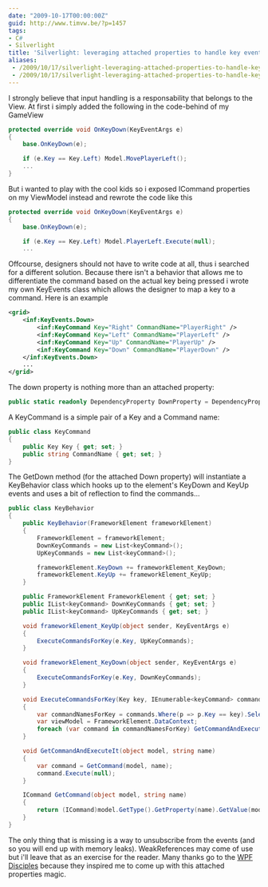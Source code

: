 ```yaml
---
date: "2009-10-17T00:00:00Z"
guid: http://www.timvw.be/?p=1457
tags:
- C#
- Silverlight
title: 'Silverlight: leveraging attached properties to handle key events'
aliases:
 - /2009/10/17/silverlight-leveraging-attached-properties-to-handle-key-events/
 - /2009/10/17/silverlight-leveraging-attached-properties-to-handle-key-events.html
---
```

I strongly believe that input handling is a responsability that belongs to the View. At first i simply added the following in the code-behind of my GameView

```csharp
protected override void OnKeyDown(KeyEventArgs e)
{
	base.OnKeyDown(e);

	if (e.Key == Key.Left) Model.MovePlayerLeft();
	...
}
```

But i wanted to play with the cool kids so i exposed ICommand properties on my ViewModel instead and rewrote the code like this

```csharp
protected override void OnKeyDown(KeyEventArgs e)
{
	base.OnKeyDown(e);

	if (e.Key == Key.Left) Model.PlayerLeft.Execute(null);
	...
```

Offcourse, designers should not have to write code at all, thus i searched for a different solution. Because there isn't a behavior that allows me to differentiate the command based on the actual key being pressed i wrote my own KeyEvents class which allows the designer to map a key to a command. Here is an example

```xml 
<grid>
	<inf:KeyEvents.Down>
		<inf:KeyCommand Key="Right" CommandName="PlayerRight" />
		<inf:KeyCommand Key="Left" CommandName="PlayerLeft" />
		<inf:KeyCommand Key="Up" CommandName="PlayerUp" />
		<inf:KeyCommand Key="Down" CommandName="PlayerDown" />
	</inf:KeyEvents.Down>
	...
</grid>
```

The down property is nothing more than an attached property:

```csharp
public static readonly DependencyProperty DownProperty = DependencyProperty.RegisterAttached("Down", typeof(List<keyCommand>), typeof(KeyEvents), new PropertyMetadata(null, OnSetDownCallback));
```

A KeyCommand is a simple pair of a Key and a Command name:

```csharp
public class KeyCommand
{
	public Key Key { get; set; }
	public string CommandName { get; set; }
}
```

The GetDown method (for the attached Down property) will instantiate a KeyBehavior class which hooks up to the element's KeyDown and KeyUp events and uses a bit of reflection to find the commands...

```csharp
public class KeyBehavior
{
	public KeyBehavior(FrameworkElement frameworkElement)
	{
		FrameworkElement = frameworkElement;
		DownKeyCommands = new List<keyCommand>();
		UpKeyCommands = new List<keyCommand>();

		frameworkElement.KeyDown += frameworkElement_KeyDown;
		frameworkElement.KeyUp += frameworkElement_KeyUp;
	}

	public FrameworkElement FrameworkElement { get; set; }
	public IList<keyCommand> DownKeyCommands { get; set; }
	public IList<keyCommand> UpKeyCommands { get; set; }

	void frameworkElement_KeyUp(object sender, KeyEventArgs e)
	{
		ExecuteCommandsForKey(e.Key, UpKeyCommands);
	}

	void frameworkElement_KeyDown(object sender, KeyEventArgs e)
	{
		ExecuteCommandsForKey(e.Key, DownKeyCommands);
	}

	void ExecuteCommandsForKey(Key key, IEnumerable<keyCommand> commands)
	{
		var commandNamesForKey = commands.Where(p => p.Key == key).Select(p => p.CommandName);
		var viewModel = FrameworkElement.DataContext;
		foreach (var command in commandNamesForKey) GetCommandAndExecuteIt(viewModel, command);
	}

	void GetCommandAndExecuteIt(object model, string name)
	{
		var command = GetCommand(model, name);
		command.Execute(null);
	}

	ICommand GetCommand(object model, string name)
	{
		return (ICommand)model.GetType().GetProperty(name).GetValue(model, null);
	}
}
```

The only thing that is missing is a way to unsubscribe from the events (and so you will end up with memory leaks). WeakReferences may come of use but i'll leave that as an exercise for the reader. Many thanks go to the [WPF Disciples](http://wpfdisciples.wordpress.com/) because they inspired me to come up with this attached properties magic.
